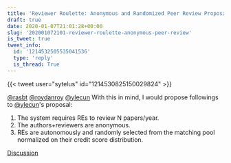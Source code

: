 ```yaml
---
title: 'Reviewer Roulette: Anonymous and Randomized Peer Review Proposal'
draft: true
date: 2020-01-07T21:01:28+00:00
slug: '202001072101-reviewer-roulette-anonymous-peer-review'
is_tweet: true
tweet_info:
  id: '1214532505535041536'
  type: 'reply'
  is_thread: True
---
```




{{< tweet user="sytelus" id="1214530825150029824" >}}

[@rasbt](https://x.com/rasbt) [@roydanroy](https://x.com/roydanroy) [@ylecun](https://x.com/ylecun) With this in mind, I would propose followings to [@ylecun](https://x.com/ylecun)'s proposal: 
1. The system requires REs to review N papers/year.
2. The authors+reviewers are anonymous.
3. REs are autonomously and randomly selected from the matching pool normalized on their credit score distribution.

[Discussion](https://x.com/sytelus/status/1214532505535041536)
